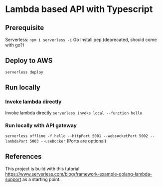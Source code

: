 # Lambda based API with Typescript

## Prerequisite

Serverless: `npm i serverless -i`
Go
Install pep (deprecated, should come with go?)

## Deploy to AWS

`serverless deploy`

## Run locally

### Invoke lambda directly

Invoke lambda directly
`serverless invoke local --function hello`

### Run locally with API gateway

`serverless offline -f hello --httpPort 5001 --websocketPort 5002 --lambdaPort 5003 --useDocker`
(Ports are optional)

## References

This project is build with this tutorial https://www.serverless.com/blog/framework-example-golang-lambda-support as a starting point.
